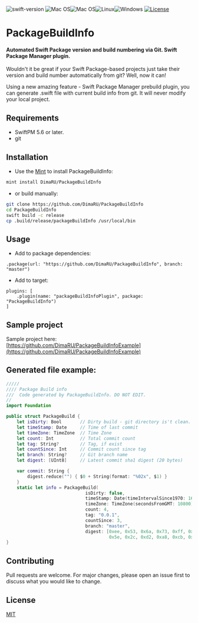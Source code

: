 ![swift-version](https://img.shields.io/badge/swift-5.6-brightgreen.svg?style=for-the-badge)
![Mac OS](https://img.shields.io/badge/-platform-gray?style=for-the-badge)![Mac OS](https://img.shields.io/badge/mac%20os-000000?style=for-the-badge&logo=Apple&logoColor=F0F0F0)![Linux](https://img.shields.io/badge/Linux-FCC624?style=for-the-badge&logo=linux&logoColor=black)![Windows](https://img.shields.io/badge/Windows-0078D6?style=for-the-badge&logo=windows&logoColor=white)
[![License](https://img.shields.io/github/license/yonaskolb/Mint.svg?style=for-the-badge)](LICENSE)

# PackageBuildInfo

#### Automated Swift Package version and build numbering via Git. Swift Package Manager plugin.

Wouldn't it be great if your Swift Package-based projects just take their version and build number automatically from git? Well, now it can!

Using a new amazing feature - Swift Package Manager prebuild plugin, you can generate .swift file with current build info from git. It will never modify your local project.

## Requirements

* SwiftPM 5.6 or later.
* git

## Installation

* Use the [Mint](https://github.com/yonaskolb/Mint) to install PackageBuildInfo:

```bash
mint install DimaRU/PackageBuildInfo
```

* or build manually:

```bash
git clone https://github.com/DimaRU/PackageBuildInfo
cd PackageBuildInfo
swift build -c release
cp .build/release/packageBuildInfo /usr/local/bin
```

## Usage

* Add to package dependencies:

```
.package(url: "https://github.com/DimaRU/PackageBuildInfo", branch: "master")
```

* Add to target:

```
plugins: [
    .plugin(name: "packageBuildInfoPlugin", package: "PackageBuildInfo")
]
```

## Sample project

Sample project here:
[https://github.com/DimaRU/PackageBuildInfoExample](https://github.com/DimaRU/PackageBuildInfoExample)

## Generated file example:

```swift
/////
//// Package Build info
///  Code generated by PackageBuildInfo. DO NOT EDIT.
//
import Foundation

public struct PackageBuild {
    let isDirty: Bool       // Dirty build - git directory is't clean.
    let timeStamp: Date     // Time of last commit
    let timeZone: TimeZone  // Time Zone
    let count: Int          // Total commit count
    let tag: String?        // Tag, if exist
    let countSince: Int     // Commit count since tag
    let branch: String?     // Git branch name
    let digest: [UInt8]     // Latest commit sha1 digest (20 bytes)

    var commit: String {
        digest.reduce("") { $0 + String(format: "%02x", $1) }
    }
    static let info = PackageBuild(
                              isDirty: false,
                              timeStamp: Date(timeIntervalSince1970: 1651860865),
                              timeZone: TimeZone(secondsFromGMT: 10800)!,
                              count: 4,
                              tag: "0.0.1",
                              countSince: 3,
                              branch: "master",
                              digest: [0xee, 0x53, 0x6a, 0x73, 0xff, 0xc6, 0x16, 0x76, 0x50, 0xe9, 
                                       0x5e, 0x2c, 0xd2, 0xa8, 0xcb, 0x96, 0x38, 0x49, 0x15, 0xc7])
}
```

## Contributing

Pull requests are welcome. For major changes, please open an issue first to discuss what you would like to change.

## License

[MIT](LICENSE)
